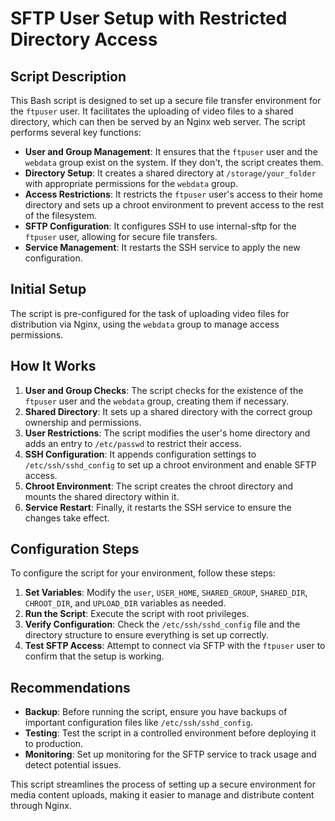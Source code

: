# SFTP User Setup with Restricted Directory Access
## Script Description
This Bash script is designed to set up a secure file transfer environment for the `ftpuser` user. It facilitates the uploading of video files to a shared directory, which can then be served by an Nginx web server. The script performs several key functions:

- **User and Group Management**: It ensures that the `ftpuser` user and the `webdata` group exist on the system. If they don't, the script creates them.
- **Directory Setup**: It creates a shared directory at `/storage/your_folder` with appropriate permissions for the `webdata` group.
- **Access Restrictions**: It restricts the `ftpuser` user's access to their home directory and sets up a chroot environment to prevent access to the rest of the filesystem.
- **SFTP Configuration**: It configures SSH to use internal-sftp for the `ftpuser` user, allowing for secure file transfers.
- **Service Management**: It restarts the SSH service to apply the new configuration.

## Initial Setup
The script is pre-configured for the task of uploading video files for distribution via Nginx, using the `webdata` group to manage access permissions.

## How It Works
1. **User and Group Checks**: The script checks for the existence of the `ftpuser` user and the `webdata` group, creating them if necessary.
2. **Shared Directory**: It sets up a shared directory with the correct group ownership and permissions.
3. **User Restrictions**: The script modifies the user's home directory and adds an entry to `/etc/passwd` to restrict their access.
4. **SSH Configuration**: It appends configuration settings to `/etc/ssh/sshd_config` to set up a chroot environment and enable SFTP access.
5. **Chroot Environment**: The script creates the chroot directory and mounts the shared directory within it.
6. **Service Restart**: Finally, it restarts the SSH service to ensure the changes take effect.

## Configuration Steps
To configure the script for your environment, follow these steps:
1. **Set Variables**: Modify the `user`, `USER_HOME`, `SHARED_GROUP`, `SHARED_DIR`, `CHROOT_DIR`, and `UPLOAD_DIR` variables as needed.
2. **Run the Script**: Execute the script with root privileges.
3. **Verify Configuration**: Check the `/etc/ssh/sshd_config` file and the directory structure to ensure everything is set up correctly.
4. **Test SFTP Access**: Attempt to connect via SFTP with the `ftpuser` user to confirm that the setup is working.

## Recommendations
- **Backup**: Before running the script, ensure you have backups of important configuration files like `/etc/ssh/sshd_config`.
- **Testing**: Test the script in a controlled environment before deploying it to production.
- **Monitoring**: Set up monitoring for the SFTP service to track usage and detect potential issues.

This script streamlines the process of setting up a secure environment for media content uploads, making it easier to manage and distribute content through Nginx.
